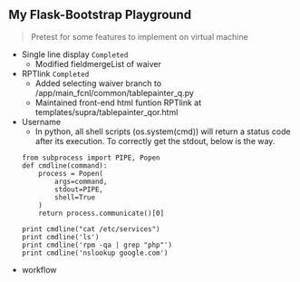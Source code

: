 ## My Flask-Bootstrap Playground 
> Pretest for some features to implement on virtual machine

- Single line display ```Completed```
  - Modified fieldmergeList of waiver
- RPTlink ```Completed```
  - Added selecting waiver branch to /app/main_fcnl/common/tablepainter_q.py
  - Maintained front-end html funtion RPTlink at templates/supra/tablepainter_qor.html
- Username
  - In python, all shell scripts (os.system(cmd)) will return a status code after its execution. To correctly get the stdout, below is the way. 
  ```
  from subprocess import PIPE, Popen
  def cmdline(command):
      process = Popen(
          args=command,
          stdout=PIPE,
          shell=True
      )
      return process.communicate()[0]

  print cmdline("cat /etc/services")
  print cmdline('ls')
  print cmdline('rpm -qa | grep "php"')
  print cmdline('nslookup google.com')
  ```
- workflow
